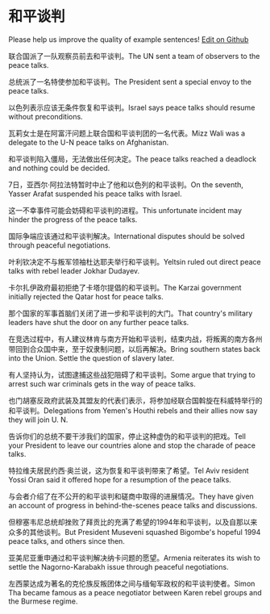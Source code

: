# 和平谈判

Please help us improve the quality of example sentences! [Edit on Github](https://github.com/jiyushe/jiyu-example-sentence-source/blob/main/chinese/hepingtanpan.md)

<p><span class="chinese">联合国派了一队观察员前去和平谈判。</span><span class="english">The UN sent a team of observers to the peace talks.</span></p>

<p><span class="chinese">总统派了一名特使参加和平谈判。</span><span class="english">The President sent a special envoy to the peace talks.</span></p>

<p><span class="chinese">以色列表示应该无条件恢复和平谈判。</span><span class="english">Israel says peace talks should resume without preconditions.</span></p>

<p><span class="chinese">瓦莉女士是在阿富汗问题上联合国和平谈判团的一名代表。</span><span class="english">Mizz Wali was a delegate to the U-N peace talks on Afghanistan.</span></p>

<p><span class="chinese">和平谈判陷入僵局，无法做出任何决定。</span><span class="english">The peace talks reached a deadlock and nothing could be decided.</span></p>

<p><span class="chinese">7日，亚西尔·阿拉法特暂时中止了他和以色列的和平谈判。</span><span class="english">On the seventh, Yasser Arafat suspended his peace talks with Israel.</span></p>

<p><span class="chinese">这一不幸事件可能会妨碍和平谈判的进程。</span><span class="english">This unfortunate incident may hinder the progress of the peace talks.</span></p>

<p><span class="chinese">国际争端应该通过和平谈判解决。</span><span class="english">International disputes should be solved through peaceful negotiations.</span></p>

<p><span class="chinese">叶利钦决定不与叛军领袖杜达耶夫举行和平谈判。</span><span class="english">Yeltsin ruled out direct peace talks with rebel leader Jokhar Dudayev.</span></p>

<p><span class="chinese">卡尔扎伊政府最初拒绝了卡塔尔提倡的和平谈判。</span><span class="english">The Karzai government initially rejected the Qatar host for peace talks.</span></p>

<p><span class="chinese">那个国家的军事首脑们关闭了进一步和平谈判的大门。</span><span class="english">That country's military leaders have shut the door on any further peace talks.</span></p>

<p><span class="chinese">在竞选过程中，有人建议林肯与南方开始和平谈判，结束内战，将叛离的南方各州带回到合众国中来，至于奴隶制问题，以后再解决。</span><span class="english">Bring southern states back into the Union. Settle the question of slavery later.</span></p>

<p><span class="chinese">有人坚持认为，试图逮捕这些战犯阻碍了和平谈判。</span><span class="english">Some argue that trying to arrest such war criminals gets in the way of peace talks.</span></p>

<p><span class="chinese">也门胡塞反政府武装及其盟友的代表们表示，将参加经联合国斡旋在科威特举行的和平谈判。</span><span class="english">Delegations from Yemen's Houthi rebels and their allies now say they will join U. N.</span></p>

<p><span class="chinese">告诉你们的总统不要干涉我们的国家，停止这种虚伪的和平谈判的把戏。</span><span class="english">Tell your President to leave our countries alone and stop the charade of peace talks.</span></p>

<p><span class="chinese">特拉维夫居民约西·奥兰说，这为恢复和平谈判带来了希望。</span><span class="english">Tel Aviv resident Yossi Oran said it offered hope for a resumption of the peace talks.</span></p>

<p><span class="chinese">与会者介绍了在不公开的和平谈判和磋商中取得的进展情况。</span><span class="english">They have given an account of progress in behind-the-scenes peace talks and discussions.</span></p>

<p><span class="chinese">但穆塞韦尼总统却挫败了拜贡比的充满了希望的1994年和平谈判，以及自那以来众多的其他谈判。</span><span class="english">But President Museveni squashed Bigombe's hopeful 1994 peace talks, and others since then.</span></p>

<p><span class="chinese">亚美尼亚重申通过和平谈判解决纳卡问题的愿望。</span><span class="english">Armenia reiterates its wish to settle the Nagorno-Karabakh issue through peaceful negotiations.</span></p>

<p><span class="chinese">左西蒙达成为著名的克伦族反叛团体之间与缅甸军政权的和平谈判使者。</span><span class="english">Simon Tha became famous as a peace negotiator between Karen rebel groups and the Burmese regime.</span></p>


